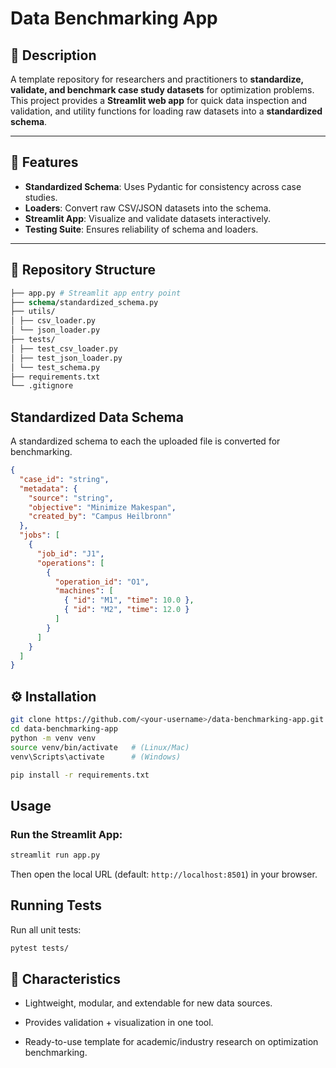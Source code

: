 # Data Benchmarking App

## 📖 Description
A template repository for researchers and practitioners to **standardize, validate, and benchmark case study datasets** for optimization problems.  
This project provides a **Streamlit web app** for quick data inspection and validation, and utility functions for loading raw datasets into a **standardized schema**.

---

## 🚀 Features

- **Standardized Schema**: Uses Pydantic for consistency across case studies.  
- **Loaders**: Convert raw CSV/JSON datasets into the schema.  
- **Streamlit App**: Visualize and validate datasets interactively.  
- **Testing Suite**: Ensures reliability of schema and loaders.  

---
## 📂 Repository Structure
``` graphql
├── app.py # Streamlit app entry point
├── schema/standardized_schema.py
├── utils/
│ ├── csv_loader.py
│ └── json_loader.py
├── tests/
│ ├── test_csv_loader.py
│ ├── test_json_loader.py
│ └── test_schema.py
├── requirements.txt
└── .gitignore
```

## Standardized Data Schema

A standardized schema to each the uploaded file is converted for benchmarking.
```json
{
  "case_id": "string",
  "metadata": {
    "source": "string",
    "objective": "Minimize Makespan",
    "created_by": "Campus Heilbronn"
  },
  "jobs": [
    {
      "job_id": "J1",
      "operations": [
        {
          "operation_id": "O1",
          "machines": [
            { "id": "M1", "time": 10.0 },
            { "id": "M2", "time": 12.0 }
          ]
        }
      ]
    }
  ]
}

```
## ⚙️ Installation

```bash
git clone https://github.com/<your-username>/data-benchmarking-app.git
cd data-benchmarking-app
python -m venv venv
source venv/bin/activate   # (Linux/Mac)
venv\Scripts\activate      # (Windows)

pip install -r requirements.txt
```

## Usage

### Run the Streamlit App:

```bash
streamlit run app.py
```
Then open the local URL (default: `http://localhost:8501`) in your browser.

## Running Tests

Run all unit tests:
``` bash
pytest tests/
```
## 📌 Characteristics

- Lightweight, modular, and extendable for new data sources.

- Provides validation + visualization in one tool.

- Ready-to-use template for academic/industry research on optimization benchmarking.
